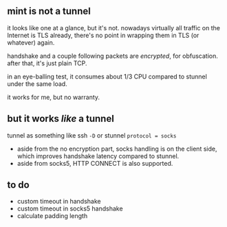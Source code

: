 ## mint is not a tunnel
it looks like one at a glance, but it's not.
nowadays virtually all traffic on the Internet is TLS already,
there's no point in wrapping them in TLS (or whatever) again.

handshake and a couple following packets are _encrypted_, for obfuscation.
after that, it's just plain TCP.

in an eye-balling test, it consumes about 1/3 CPU compared to stunnel under the same load.

it works for me, but no warranty.

## but it works _like_ a tunnel
tunnel as something like ssh `-D` or stunnel `protocol = socks`
* aside from the no encryption part, socks handling is on the client side,
which improves handshake latency compared to stunnel.
* aside from socks5, HTTP CONNECT is also supported.

## to do
- custom timeout in handshake
- custom timeout in socks5 handshake
- calculate padding length
